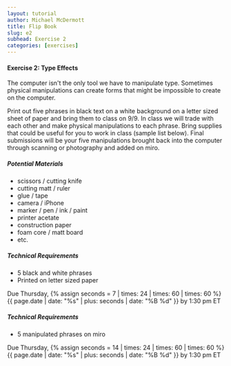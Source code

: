 ```yaml
---
layout: tutorial
author: Michael McDermott
title: Flip Book
slug: e2
subhead: Exercise 2
categories: [exercises]
---
```

#### Exercise 2: Type Effects
The computer isn't the only tool we have to manipulate type. Sometimes physical manipulations can create forms that might be impossible to create on the computer.

Print out five phrases in black text on a white background on a letter sized sheet of paper and bring them to class on 9/9. In class we will trade with each other and make physical manipulations to each phrase. Bring supplies that could be useful for you to work in class (sample list below). Final submissions will be your five manipulations  brought back into the computer through scanning or photography and added on miro.

##### Potential Materials
* scissors / cutting knife
* cutting matt / ruler
* glue / tape
* camera / iPhone
* marker / pen / ink / paint
* printer acetate
* construction paper
* foam core / matt board
* etc.

##### Technical Requirements
* 5 black and white phrases
* Printed on letter sized paper

<span class="due">Due Thursday, {% assign seconds = 7 | times: 24 | times: 60 | times: 60 %}{{ page.date | date: "%s" | plus: seconds | date: "%B %d" }} by 1:30 pm ET</span>

##### Technical Requirements
* 5 manipulated phrases on miro

<span class="due">Due Thursday, {% assign seconds = 14 | times: 24 | times: 60 | times: 60 %}{{ page.date | date: "%s" | plus: seconds | date: "%B %d" }} by 1:30 pm ET</span>
